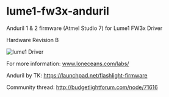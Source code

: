 # lume1-fw3x-anduril
Anduril 1 & 2 firmware (Atmel Studio 7) for Lume1 FW3x Driver

Hardware Revision B

![lume1 Driver](http://loneoceans.com/labs/lume1/lume1_render_revB_s.png)

For more information: www.loneceans.com/labs/

Anduril by TK: https://launchpad.net/flashlight-firmware

Community thread: http://budgetlightforum.com/node/71616
